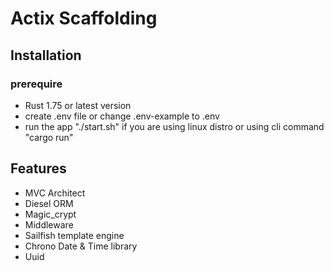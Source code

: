 
# Actix Scaffolding




## Installation

### prerequire
-   Rust 1.75 or latest version  
- create .env file or change .env-example to .env
- run the app "./start.sh" if you are using linux distro or using cli command "cargo run"


## Features
- MVC Architect
- Diesel ORM
- Magic_crypt
- Middleware
- Sailfish template engine
- Chrono Date & Time library
- Uuid